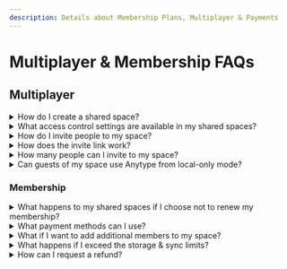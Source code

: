 ```yaml
---
description: Details about Membership Plans, Multiplayer & Payments
---
```


# Multiplayer & Membership FAQs

## Multiplayer

<details>

<summary>How do I create a shared space?</summary>

![](<../../.gitbook/assets/Space Settings\_Shared Space Creation.png>)

Each newly Space you create is _Private_ by default. In the Space settings menu, you’ll see the option to ‘Share’. This will create a share link that you can send to anyone you would like to join your space. At this point, the Space becomes a _Shared_ Space.&#x20;

</details>

<details>

<summary>What access control settings are available in my shared spaces? </summary>

When you create a shared space you are the Space Owner. The Space Owner can change any object in the space, the space name and settings, and is the only one with rights to add and remove members.

Members of the Space have either Viewer or Editor rights. Viewers have read-only access to the Space, while Editors can edit any object in the Space or the Space Name.&#x20;

</details>

<details>

<summary>How do I invite people to my space?</summary>

![](<../../.gitbook/assets/Anytype Space Sharing\_Invite Link.png>)

As a Space owner, once you click 'Share Space' in your space settings, you can generate a shareable invite link. Anyone who you send this link to, can request access to your space.&#x20;

When a new user requests access to your space, you can approve or deny the request and set their access to 'Editor' or 'Viewer'.

</details>

<details>

<summary>How does the invite link work?</summary>

When clicking your invite link, guests who have already installed Anytype will see a popup confirmation screen asking if they would like to join your space. Upon clicking ‘Request to Join’, you will receive a notification for a join request from \[Guest Profile name] to your shared space.

If your guest has never installed Anytype, the invite link will open a unique download page with instructions for installing the application. After having done so, they would need to click the invite link again, which will open the ‘Request to Join’ confirmation popup.

</details>

<details>

<summary>How many people can I invite to my space?</summary>

Explorers can invite up to two additional Editors per shared space. Builders and Co-creators can invite up to nine additional Editors per shared space, and an unlimited number of Viewers.

</details>

<details>

<summary>Can guests of my space use Anytype from local-only mode?</summary>

Unless they are all part of the same local network, guests will need to be connected to the Anytype backup node in order to see all changes in the space.

</details>

### Membership&#x20;

<details>

<summary>What happens to my shared spaces if I choose not to renew my membership?</summary>

You can choose _not_ to renew your paid membership up to any moment before the membership cycle renews. Please do so by visiting the site of the payment provider you used to pay for your membership (Stripe, App store, Google Play).

**Your global name**

Your name will be released and free for purchase one year or 3 years from when you first purchased your membership, depending on which kind of membership you purchased

**Your spaces**

When you do not renew your membership, all participants of your shared spaces (including yourself) will see a popup notification with two options: _Delete_ or _Export_ the space. Only if participants export the space and re-import it to a new space, will they continue to have access to the space data through Anytype (though changes will no longer be synced).

**Your data**

Encrypted backups of your data will be deleted from the Anytype backup node after 30 days.

</details>

<details>

<summary>What payment methods can I use?</summary>

All major credit cards are accepted. Memberships are priced in USD and will be converted to your local currency using conversion rates on Stripe, if you purchase your membership from the Desktop app.

If you purchase your membership from the iOS or Android apps, payment will be processed by the App Store or Play Store, and prices will be automatically adjusted to your local currency by the respective platform.

</details>

<details>

<summary>What if I want to add additional members to my space?</summary>

In our next iteration of memberships, we will have a tier for B2B and educational use cases, with the option to add up to 20 additional editors per space.

</details>

<details>

<summary>What happens if I exceed the storage &#x26; sync limits?</summary>

Your spaces will stop syncing with each other through the backup node and use local sync/storage only.&#x20;

</details>

<details>

<summary>How can I request a refund?</summary>

Refunds must be requested within 5 days of payment by e-mailing support@anytype.io. We can refund only 50% of the membership fee, as we do not receive a refund for having registered your name on the network.&#x20;

</details>

